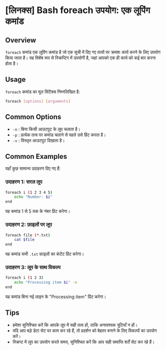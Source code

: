 # [लिनक्स] Bash foreach उपयोग: एक लूपिंग कमांड

## Overview
`foreach` कमांड एक लूपिंग कमांड है जो एक सूची में दिए गए तत्वों पर क्रमशः कार्य करने के लिए उपयोग किया जाता है। यह विशेष रूप से स्क्रिप्टिंग में उपयोगी है, जहां आपको एक ही कार्य को कई बार करना होता है।

## Usage
`foreach` कमांड का मूल सिंटैक्स निम्नलिखित है:

```bash
foreach [options] [arguments]
```

## Common Options
- `-n` : बिना किसी आउटपुट के लूप चलाता है।
- `-p` : प्रत्येक तत्व पर कमांड चलाने से पहले उसे प्रिंट करता है।
- `-v` : विस्तृत आउटपुट दिखाता है।

## Common Examples
यहाँ कुछ सामान्य उदाहरण दिए गए हैं:

### उदाहरण 1: सरल लूप
```bash
foreach i (1 2 3 4 5)
    echo "Number: $i"
end
```
यह कमांड 1 से 5 तक के नंबर प्रिंट करेगा।

### उदाहरण 2: फ़ाइलों पर लूप
```bash
foreach file (*.txt)
    cat $file
end
```
यह कमांड सभी `.txt` फ़ाइलों का कंटेंट प्रिंट करेगा।

### उदाहरण 3: लूप के साथ विकल्प
```bash
foreach i (1 2 3)
    echo "Processing item $i" -n
end
```
यह कमांड बिना नई लाइन के "Processing item" प्रिंट करेगा।

## Tips
- हमेशा सुनिश्चित करें कि आपके लूप में सही तत्व हों, ताकि अनावश्यक त्रुटियाँ न हों।
- यदि आप बड़े डेटा सेट पर काम कर रहे हैं, तो प्रदर्शन को बेहतर बनाने के लिए विकल्पों का उपयोग करें।
- स्क्रिप्ट में लूप का उपयोग करते समय, सुनिश्चित करें कि आप सही समाप्ति शर्तें सेट कर रहे हैं।
